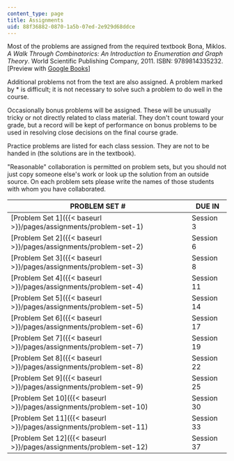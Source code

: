 ```yaml
---
content_type: page
title: Assignments
uid: 88f36882-0870-1a5b-07ed-2e929d68ddce
---
```


Most of the problems are assigned from the required textbook Bona, Miklos. _A Walk Through Combinatorics: An Introduction to Enumeration and Graph Theory_. World Scientific Publishing Company, 2011. ISBN: 9789814335232. \[Preview with [Google Books](http://books.google.com/books?id=TzJ2L9ZmlQUC&pg=PAfrontcover)\]

Additional problems not from the text are also assigned. A problem marked by \* is difficult; it is not necessary to solve such a problem to do well in the course.

Occasionally bonus problems will be assigned. These will be unusually tricky or not directly related to class material. They don't count toward your grade, but a record will be kept of performance on bonus problems to be used in resolving close decisions on the final course grade.

Practice problems are listed for each class session. They are not to be handed in (the solutions are in the textbook).

"Reasonable" collaboration is permitted on problem sets, but you should not just copy someone else's work or look up the solution from an outside source. On each problem sets please write the names of those students with whom you have collaborated.

| PROBLEM SET # | DUE IN |
| --- | --- |
| [Problem Set 1]({{< baseurl >}}/pages/assignments/problem-set-1) | Session 3 |
| [Problem Set 2]({{< baseurl >}}/pages/assignments/problem-set-2) | Session 6 |
| [Problem Set 3]({{< baseurl >}}/pages/assignments/problem-set-3) | Session 8 |
| [Problem Set 4]({{< baseurl >}}/pages/assignments/problem-set-4) | Session 11 |
| [Problem Set 5]({{< baseurl >}}/pages/assignments/problem-set-5) | Session 14 |
| [Problem Set 6]({{< baseurl >}}/pages/assignments/problem-set-6) | Session 17 |
| [Problem Set 7]({{< baseurl >}}/pages/assignments/problem-set-7) | Session 19 |
| [Problem Set 8]({{< baseurl >}}/pages/assignments/problem-set-8) | Session 22 |
| [Problem Set 9]({{< baseurl >}}/pages/assignments/problem-set-9) | Session 25 |
| [Problem Set 10]({{< baseurl >}}/pages/assignments/problem-set-10) | Session 30 |
| [Problem Set 11]({{< baseurl >}}/pages/assignments/problem-set-11) | Session 33 |
| [Problem Set 12]({{< baseurl >}}/pages/assignments/problem-set-12) | Session 37